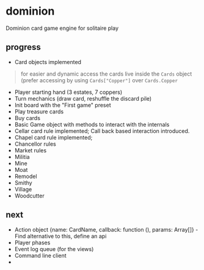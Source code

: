 dominion
========

Dominion card game engine for solitaire play

progress
--------
- Card objects implemented

> for easier and dynamic access the cards live inside the `Cards` object
> (prefer accessing by using `Cards["Copper"]` over `Cards.Copper`

- Player starting hand (3 estates, 7 coppers)
- Turn mechanics (draw card, reshuffle the discard pile)
- Init board with the "First game" preset
- Play treasure cards
- Buy cards
- Basic Game object with methods to interact with the internals
- Cellar card rule implemented; Call back based interaction introduced.
- Chapel card rule implemented;
- Chancellor rules
- Market rules
- Militia
- Mine
- Moat
- Remodel
- Smithy
- Village
- Woodcutter


next 
----
- Action object {name: CardName, callback: function (), params: Array[]} - Find alternative to this, define an api
- Player phases
- Event log queue (for the views)
- Command line client
- 

